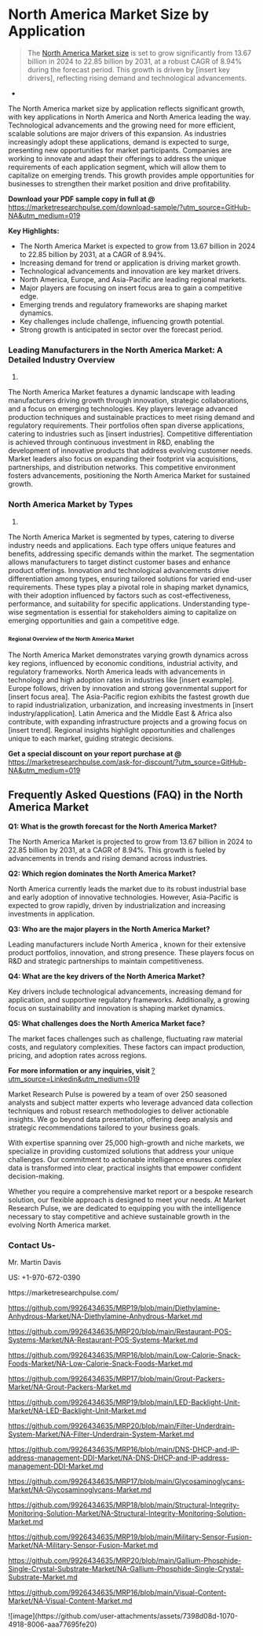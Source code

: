 <h1>North America  Market&nbsp;Size by Application</h1><blockquote><p>The <a href="https://marketresearchpulse.com/download-sample/?utm_source=GitHub-NA&amp;utm_medium=019">North America  Market size</a> is set to grow significantly from 13.67 billion in 2024 to 22.85 billion by 2031, at a robust CAGR of 8.94% during the forecast period. This growth is driven by [insert key drivers], reflecting rising demand and technological advancements.</p></blockquote><ul><li></li></ul><p>The North America  market size by application reflects significant growth, with key applications in North America  and North America  leading the way. Technological advancements and the growing need for more efficient, scalable solutions are major drivers of this expansion. As industries increasingly adopt these applications, demand is expected to surge, presenting new opportunities for market participants. Companies are working to innovate and adapt their offerings to address the unique requirements of each application segment, which will allow them to capitalize on emerging trends. This growth provides ample opportunities for businesses to strengthen their market position and drive profitability.</p><p><strong>Download your PDF sample copy in full at @ </strong><a href="https://marketresearchpulse.com/download-sample/?utm_source=GitHub-NA&amp;utm_medium=019">https://marketresearchpulse.com/download-sample/?utm_source=GitHub-NA&amp;utm_medium=019</a></p><p><strong>Key Highlights: </strong></p><ul><li>The North America  Market is expected to grow from 13.67 billion in 2024 to 22.85 billion by 2031, at a CAGR of 8.94%.</li><li>Increasing demand for trend or application is driving market growth.</li><li>Technological advancements and innovation are key market drivers.</li><li>North America, Europe, and Asia-Pacific are leading regional markets.</li><li>Major players are focusing on insert focus area to gain a competitive edge.</li><li>Emerging trends and regulatory frameworks are shaping market dynamics.</li><li>Key challenges include challenge, influencing growth potential.</li><li>Strong growth is anticipated in sector over the forecast period.</li></ul><h3>Leading Manufacturers in the North America  Market: A Detailed Industry Overview</h3><ol><li></li></ol><div class="flex max-w-full flex-col flex-grow"><div class="min-h-8 text-message flex w-full flex-col items-end gap-2 whitespace-normal break-words [.text-message+&amp;]:mt-5" dir="auto" data-message-author-role="assistant" data-message-id="fd8432e4-4910-450d-b182-61b7bfb0a01f" data-message-model-slug="gpt-4o"><div class="flex w-full flex-col gap-1 empty:hidden first:pt-[3px]"><div class="markdown prose w-full break-words dark:prose-invert light"><p>The North America  Market features a dynamic landscape with leading manufacturers driving growth through innovation, strategic collaborations, and a focus on emerging technologies. Key players leverage advanced production techniques and sustainable practices to meet rising demand and regulatory requirements. Their portfolios often span diverse applications, catering to industries such as [insert industries]. Competitive differentiation is achieved through continuous investment in R&amp;D, enabling the development of innovative products that address evolving customer needs. Market leaders also focus on expanding their footprint via acquisitions, partnerships, and distribution networks. This competitive environment fosters advancements, positioning the North America  Market for sustained growth.</p></div></div></div></div><h3>North America  Market by Types</h3><ol><li></li></ol><div class="flex max-w-full flex-col flex-grow"><div class="min-h-8 text-message flex w-full flex-col items-end gap-2 whitespace-normal break-words [.text-message+&amp;]:mt-5" dir="auto" data-message-author-role="assistant" data-message-id="084470be-0bb7-4664-bddf-5156b4f41249" data-message-model-slug="gpt-4o-mini"><div class="flex w-full flex-col gap-1 empty:hidden first:pt-[3px]"><div class="markdown prose w-full break-words dark:prose-invert light"><p>The North America  Market is segmented by types, catering to diverse industry needs and applications. Each type offers unique features and benefits, addressing specific demands within the market. The segmentation allows manufacturers to target distinct customer bases and enhance product offerings. Innovation and technological advancements drive differentiation among types, ensuring tailored solutions for varied end-user requirements. These types play a pivotal role in shaping market dynamics, with their adoption influenced by factors such as cost-effectiveness, performance, and suitability for specific applications. Understanding type-wise segmentation is essential for stakeholders aiming to capitalize on emerging opportunities and gain a competitive edge.</p></div></div></div></div><h3><span style="font-size: 11px;">Regional Overview of the North America  Market</span></h3><div class="flex max-w-full flex-col flex-grow"><div class="min-h-8 text-message flex w-full flex-col items-end gap-2 whitespace-normal break-words [.text-message+&amp;]:mt-5" dir="auto" data-message-author-role="assistant" data-message-id="e9038762-ce64-4e30-91c9-9bd413514231" data-message-model-slug="gpt-4o-mini"><div class="flex w-full flex-col gap-1 empty:hidden first:pt-[3px]"><div class="markdown prose w-full break-words dark:prose-invert light"><p>The North America  Market demonstrates varying growth dynamics across key regions, influenced by economic conditions, industrial activity, and regulatory frameworks. North America leads with advancements in technology and high adoption rates in industries like [insert example]. Europe follows, driven by innovation and strong governmental support for [insert focus area]. The Asia-Pacific region exhibits the fastest growth due to rapid industrialization, urbanization, and increasing investments in [insert industry/application]. Latin America and the Middle East &amp; Africa also contribute, with expanding infrastructure projects and a growing focus on [insert trend]. Regional insights highlight opportunities and challenges unique to each market, guiding strategic decisions.</p></div></div></div></div><p><strong>Get a special discount on your report purchase at @ </strong><a href="https://marketresearchpulse.com/ask-for-discount/?utm_source=GitHub-NA&amp;utm_medium=019">https://marketresearchpulse.com/ask-for-discount/?utm_source=GitHub-NA&amp;utm_medium=019</a></p><h2>Frequently Asked Questions (FAQ) in the North America  Market</h2><p><strong>Q1: What is the growth forecast for the North America  Market?</strong></p><p>The North America  Market is projected to grow from 13.67 billion in 2024 to 22.85 billion by 2031, at a CAGR of 8.94%. This growth is fueled by advancements in trends and rising demand across industries.</p><p><strong>Q2: Which region dominates the North America  Market?</strong></p><p>North America currently leads the market due to its robust industrial base and early adoption of innovative technologies. However, Asia-Pacific is expected to grow rapidly, driven by industrialization and increasing investments in application.</p><p><strong>Q3: Who are the major players in the North America  Market?</strong></p><p>Leading manufacturers include North America , known for their extensive product portfolios, innovation, and strong presence. These players focus on R&amp;D and strategic partnerships to maintain competitiveness.</p><p><strong>Q4: What are the key drivers of the North America  Market?</strong></p><p>Key drivers include technological advancements, increasing demand for application, and supportive regulatory frameworks. Additionally, a growing focus on sustainability and innovation is shaping market dynamics.</p><p><strong>Q5: What challenges does the North America  Market face?</strong></p><p>The market faces challenges such as challenge, fluctuating raw material costs, and regulatory complexities. These factors can impact production, pricing, and adoption rates across regions.</p><p><strong>For more information or any inquiries, visit&nbsp;</strong><a href="?utm_source=Linkedin&utm_medium=019">?utm_source=Linkedin&utm_medium=019</a></p><p>Market Research Pulse is powered by a team of over 250 seasoned analysts and subject matter experts who leverage advanced data collection techniques and robust research methodologies to deliver actionable insights. We go beyond data presentation, offering deep analysis and strategic recommendations tailored to your business goals.</p><p>With expertise spanning over 25,000 high-growth and niche markets, we specialize in providing customized solutions that address your unique challenges. Our commitment to actionable intelligence ensures complex data is transformed into clear, practical insights that empower confident decision-making.</p><p>Whether you require a comprehensive market report or a bespoke research solution, our flexible approach is designed to meet your needs. At Market Research Pulse, we are dedicated to equipping you with the intelligence necessary to stay competitive and achieve sustainable growth in the evolving North America  market.</p><h3><strong>Contact Us-</strong></h3><p>Mr. Martin Davis</p><p>US: +1-970-672-0390</p><p>https://marketresearchpulse.com/</p><p><a href="https://github.com/9926434635/MRP19/blob/main/Diethylamine-Anhydrous-Market/NA-Diethylamine-Anhydrous-Market.md">https://github.com/9926434635/MRP19/blob/main/Diethylamine-Anhydrous-Market/NA-Diethylamine-Anhydrous-Market.md</a></p><p><a href="https://github.com/9926434635/MRP20/blob/main/Restaurant-POS-Systems-Market/NA-Restaurant-POS-Systems-Market.md">https://github.com/9926434635/MRP20/blob/main/Restaurant-POS-Systems-Market/NA-Restaurant-POS-Systems-Market.md</a></p><p><a href="https://github.com/9926434635/MRP16/blob/main/Low-Calorie-Snack-Foods-Market/NA-Low-Calorie-Snack-Foods-Market.md">https://github.com/9926434635/MRP16/blob/main/Low-Calorie-Snack-Foods-Market/NA-Low-Calorie-Snack-Foods-Market.md</a></p><p><a href="https://github.com/9926434635/MRP17/blob/main/Grout-Packers-Market/NA-Grout-Packers-Market.md">https://github.com/9926434635/MRP17/blob/main/Grout-Packers-Market/NA-Grout-Packers-Market.md</a></p><p><a href="https://github.com/9926434635/MRP19/blob/main/LED-Backlight-Unit-Market/NA-LED-Backlight-Unit-Market.md">https://github.com/9926434635/MRP19/blob/main/LED-Backlight-Unit-Market/NA-LED-Backlight-Unit-Market.md</a></p><p><a href="https://github.com/9926434635/MRP20/blob/main/Filter-Underdrain-System-Market/NA-Filter-Underdrain-System-Market.md">https://github.com/9926434635/MRP20/blob/main/Filter-Underdrain-System-Market/NA-Filter-Underdrain-System-Market.md</a></p><p><a href="https://github.com/9926434635/MRP16/blob/main/DNS-DHCP-and-IP-address-management-DDI-Market/NA-DNS-DHCP-and-IP-address-management-DDI-Market.md">https://github.com/9926434635/MRP16/blob/main/DNS-DHCP-and-IP-address-management-DDI-Market/NA-DNS-DHCP-and-IP-address-management-DDI-Market.md</a></p><p><a href="https://github.com/9926434635/MRP17/blob/main/Glycosaminoglycans-Market/NA-Glycosaminoglycans-Market.md">https://github.com/9926434635/MRP17/blob/main/Glycosaminoglycans-Market/NA-Glycosaminoglycans-Market.md</a></p><p><a href="https://github.com/9926434635/MRP18/blob/main/Structural-Integrity-Monitoring-Solution-Market/NA-Structural-Integrity-Monitoring-Solution-Market.md">https://github.com/9926434635/MRP18/blob/main/Structural-Integrity-Monitoring-Solution-Market/NA-Structural-Integrity-Monitoring-Solution-Market.md</a></p><p><a href="https://github.com/9926434635/MRP19/blob/main/Military-Sensor-Fusion-Market/NA-Military-Sensor-Fusion-Market.md">https://github.com/9926434635/MRP19/blob/main/Military-Sensor-Fusion-Market/NA-Military-Sensor-Fusion-Market.md</a></p><p><a href="https://github.com/9926434635/MRP20/blob/main/Gallium-Phosphide-Single-Crystal-Substrate-Market/NA-Gallium-Phosphide-Single-Crystal-Substrate-Market.md">https://github.com/9926434635/MRP20/blob/main/Gallium-Phosphide-Single-Crystal-Substrate-Market/NA-Gallium-Phosphide-Single-Crystal-Substrate-Market.md</a></p><p><a href="https://github.com/9926434635/MRP16/blob/main/Visual-Content-Market/NA-Visual-Content-Market.md">https://github.com/9926434635/MRP16/blob/main/Visual-Content-Market/NA-Visual-Content-Market.md</a></p>
![image](https://github.com/user-attachments/assets/7398d08d-1070-4918-8006-aaa77695fe20)
